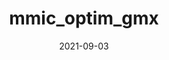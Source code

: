 ---
title: mmic_optim_gmx
date: 2021-09-03
draft: true
hideLastModified: true
showInMenu: false
summaryImage: gromacs.png
summary: Performs energy minimization with Gromacs.
link: https://github.com/MolSSI/mmic_optim_gmx
tags: [Simulators,Tactic,Gromacs]
---